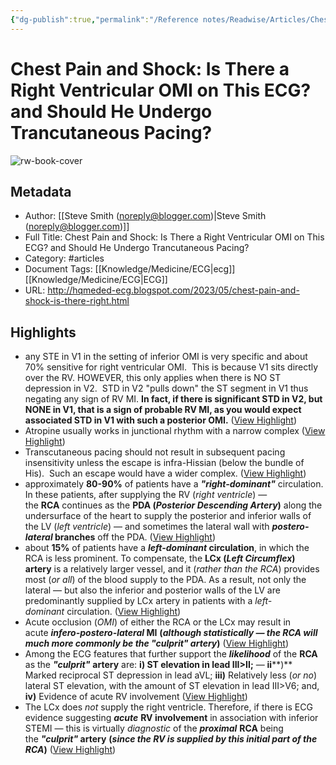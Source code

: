 ```yaml
---
{"dg-publish":true,"permalink":"/Reference notes/Readwise/Articles/Chest Pain and Shock Is There a Right Ventricular OMI on This ECG  and Should He Undergo Trancutaneous Pacing/"}
---
```


# Chest Pain and Shock: Is There a Right Ventricular OMI on This ECG?  and Should He Undergo Trancutaneous Pacing?

![rw-book-cover](https://blogger.googleusercontent.com/img/b/R29vZ2xl/AVvXsEh9jqFNQjJSchjdeyzcptC3LaeVfXaZW1UiRRg9H0A_AGdXso4A5InfSeAvD3zJYY7qn9jBKiZGdHBX8S7Jv16oBszuxoSAqABDUejTM1Xtsf4wzYiZhxI0orG8VA0sskNTFj3KwD1Pal4hnX7EM6ZBWAeoQIDweMaBp6pRUtCOrP_gkZIfZHiUzghRVA/s72-w640-h296-c/Inf%20Post%20Lateral%20RV%20MI%20first%20ED%20ECG.png)

## Metadata
- Author: [[Steve Smith (noreply@blogger.com)\|Steve Smith (noreply@blogger.com)]]
- Full Title: Chest Pain and Shock: Is There a Right Ventricular OMI on This ECG?  and Should He Undergo Trancutaneous Pacing?
- Category: #articles
- Document Tags: [[Knowledge/Medicine/ECG\|ecg]] [[Knowledge/Medicine/ECG\|ECG]] 
- URL: http://hqmeded-ecg.blogspot.com/2023/05/chest-pain-and-shock-is-there-right.html

## Highlights
- any STE in V1 in the setting of inferior OMI is very specific and about 70% sensitive for right ventricular OMI.  This is because V1 sits directly over the RV.
  HOWEVER, this only applies when there is NO ST depression in V2.  STD in V2 "pulls down" the ST segment in V1 thus negating any sign of RV MI.
  **In fact, if there is significant STD in V2, but NONE in V1, that is a sign of probable RV MI, as you would expect associated STD in V1 with such a posterior OMI.** ([View Highlight](https://read.readwise.io/read/01h1vn4vr9bjbe7r6t1pbz1xdh))
- Atropine usually works in junctional rhythm with a narrow complex ([View Highlight](https://read.readwise.io/read/01h1vpc2m443pwk99bbfhx0hww))
- Transcutaneous pacing should not result in subsequent pacing insensitivity unless the escape is infra-Hissian (below the bundle of His).  Such an escape would have a wider complex. ([View Highlight](https://read.readwise.io/read/01h1vpccdf8k5hyt8vaenzpvms))
- approximately **80-90%** of patients have a ***"right-dominant"*** circulation. In these patients, after supplying the RV (*right ventricle*) — the **RCA** continues as the **PDA (***Posterior Descending Artery***)** along the undersurface of the heart to supply the posterior and inferior walls of the LV (*left ventricle*) — and sometimes the lateral wall with ***postero-lateral* branches** off the PDA. ([View Highlight](https://read.readwise.io/read/01h1vpf4twszdr4rcjtfqdby6t))
- about **15%** of patients have a ***left-dominant* circulation**, in which the RCA is less prominent. To compensate, the **LCx (***Left Circumflex***) artery** is a relatively larger vessel, and it (*rather than the RCA*) provides most (*or all*) of the blood supply to the PDA. As a result, not only the lateral — but also the inferior and posterior walls of the LV are predominantly supplied by LCx artery in patients with a *left-dominant* circulation. ([View Highlight](https://read.readwise.io/read/01h1vpgc9k0v0b0s4s99hc9qm1))
- Acute occlusion (*OMI*) of either the RCA or the LCx may result in acute ***infero-postero-lateral* MI** **(***although statistically — the RCA will much more commonly be the "culprit" artery***)** ([View Highlight](https://read.readwise.io/read/01h1vpgtb57e2qja7d801nn88h))
- Among the ECG features that further support the ***likelihood*** of the **RCA** as the ***"culprit"*** **artery** are: **i) ST elevation in lead III>II;** — **ii****)** Marked reciprocal ST depression in lead aVL; **iii)** Relatively less (*or no*) lateral ST elevation, with the amount of ST elevation in lead III>V6; and, **iv)** Evidence of acute RV involvement ([View Highlight](https://read.readwise.io/read/01h1vpj4x7jast1y2mr5ajpcfc))
- The LCx does *not* supply the right ventricle. Therefore, if there is ECG evidence suggesting ***acute*** **RV involvement** in association with inferior STEMI — this is virtually *diagnostic* of the ***proximal*** **RCA** being the ***"culprit"* artery** **(***since the RV is supplied by this initial part of the RCA***)** ([View Highlight](https://read.readwise.io/read/01h1vpmrarrzavh0n214mrk30e))
